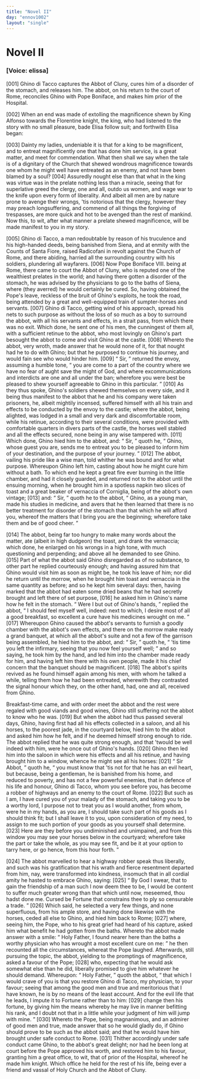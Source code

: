 ```yaml
---
title: "Novel II"
day: "ennov1002"
layout: "single"
---
```

<div id="nov1002" type="novella" who="elissa">
 <h1>
  Novel II
 </h1>
 <argument>
  <p>
   <h3>
    [Voice: elissa]
   </h3>
  </p>
  <p>
   <a name="p00020001">
    [001]
   </a>
   Ghino di Tacco captures the Abbot of Cluny, cures him of
 a disorder of the stomach, and releases him. The
 abbot, on his return to the court of Rome, reconciles
 Ghino with Pope Boniface, and makes him prior of
 the Hospital.
  </p>
 </argument>
 <div3 type="commentary" who="author">
  <p>
   <a name="p00020002">
    [002]
   </a>
   When
   an end was made of extolling the magnificence shewn by
 King Alfonso towards the Florentine knight, the king, who had
 listened to the story with no small pleasure, bade Elisa follow suit;
 and forthwith Elisa began:
  </p>
 </div3>
 <div3 type="commentary" who="elissa">
  <p>
   <a name="p00020003">
    [003]
   </a>
   Dainty my ladies, undeniable it is that
 for a king to be magnificent, and to entreat magnificently one that
 has done him service, is a great matter, and meet for commendation.
 What then shall we say when the tale is of a dignitary of the Church
 that shewed wondrous magnificence towards one whom he might
 well have entreated as an enemy, and not have been blamed by a
 soul?
   <a name="p00020004">
    [004]
   </a>
   Assuredly nought else than that what in the king was virtue
 was in the prelate nothing less than a miracle, seeing that for superlative
 greed the clergy, one and all, outdo us women, and wage war
 to the knife upon every form of liberality. And albeit all men are
 by nature prone to avenge their wrongs, 'tis notorious that the clergy,
 however they may preach longsuffering, and commend of all things
 the forgiving of trespasses, are more quick and hot to be avenged
 than the rest of mankind. Now this, to wit, after what manner a
 prelate shewed magnificence, will be made manifest to you in my
 story.
  </p>
 </div3>
 <p>
  <a name="p00020005">
   [005]
  </a>
  Ghino di Tacco, a man redoubtable by reason of his truculence
 and his high-handed deeds, being banished from Siena, and at enmity
 with the Counts of Santa Fiore, raised Radicofani in revolt against
  the Church of Rome, and there abiding, harried all the surrounding
 country with his soldiers, plundering all wayfarers.
  <a name="p00020006">
   [006]
  </a>
  Now Pope
 Boniface VIII. being at Rome, there came to court the Abbot
 of Cluny, who is reputed one of the wealthiest prelates in the
 world; and having there gotten a disorder of the stomach, he was
 advised by the physicians to go to the baths of Siena, where (they
 averred) he would certainly be cured. So, having obtained the
 Pope's leave, reckless of the bruit of Ghino's exploits, he took the
 road, being attended by a great and well-equipped train of sumpter-horses
 and servants.
  <a name="p00020007">
   [007]
  </a>
  Ghino di Tacco, getting wind of his approach,
 spread his nets to such purpose as without the loss of so much as a
 boy to surround the abbot, with all his servants and effects, in a
 strait pass, from which there was no exit. Which done, he sent
 one of his men, the cunningest of them all, with a sufficient retinue to
 the abbot, who most lovingly on Ghino's part besought the abbot to
 come and visit Ghino at the castle.
  <a name="p00020008">
   [008]
  </a>
  Whereto the abbot, very wroth,
 made answer that he would none of it, for that nought had he to do
 with Ghino; but that he purposed to continue his journey, and
 would fain see who would hinder him.
  <a name="p00020009">
   [009]
  </a>
  <q direct="unspecified">
   Sir,
  </q>
  returned the envoy,
 assuming a humble tone,
  <q direct="unspecified">
   you are come to a part of the country
 where we have no fear of aught save the might of God, and where
 excommunications and interdicts are one and all under the ban;
 wherefore you were best be pleased to shew yourself agreeable to
 Ghino in this particular.
  </q>
  <a name="p00020010">
   [010]
  </a>
  As they thus spoke, Ghino's soldiers
 shewed themselves on every side, and it being thus manifest to the
 abbot that he and his company were taken prisoners, he, albeit
 mightily incensed, suffered himself with all his train and effects to be
 conducted by the envoy to the castle; where the abbot, being
 alighted, was lodged in a small and very dark and discomfortable
 room, while his retinue, according to their several conditions, were
 provided with comfortable quarters in divers parts of the castle, the
 horses well stabled and all the effects secured, none being in any
 wise tampered with.
  <a name="p00020011">
   [011]
  </a>
  Which done, Ghino hied him to the abbot,
 and:
  <q direct="unspecified">
   Sir,
  </q>
  quoth he,
  <q direct="unspecified">
   Ghino, whose guest you are, sends me to
 entreat you to be pleased to inform him of your destination, and the
 purpose of your journey.
  </q>
  <a name="p00020012">
   [012]
  </a>
  The abbot, vailing his pride like a wise
 man, told whither he was bound and for what purpose. Whereupon
 Ghino left him, casting about how he might cure him without a
  bath. To which end he kept a great fire ever burning in the little
 chamber, and had it closely guarded, and returned not to the abbot
 until the ensuing morning, when he brought him in a spotless napkin
 two slices of toast and a great beaker of vernaccia of Corniglia, being
 of the abbot's own vintage;
  <a name="p00020013">
   [013]
  </a>
  and:
  <q direct="unspecified">
   Sir,
  </q>
  quoth he to the abbot,
  <q direct="unspecified">
   Ghino, as a young man, made his studies in medicine, and avers that
 he then learned that there is no better treatment for disorder of the
 stomach than that which he will afford you, whereof the matters
 that I bring you are the beginning; wherefore take them and be of
 good cheer.
  </q>
 </p>
 <p>
  <a name="p00020014">
   [014]
  </a>
  The abbot, being far too hungry to make many words about the
 matter, ate (albeit in high dudgeon) the toast, and drank the vernaccia;
 which done, he enlarged on his wrongs in a high tone, with
 much questioning and perpending; and above all he demanded to see
 Ghino.
  <a name="p00020015">
   [015]
  </a>
  Part of what the abbot said Ghino disregarded as of no
 substance, to other part he replied courteously enough; and having
 assured him that Ghino would visit him as soon as might be, he took
 his leave of him; nor did he return until the morrow, when he
 brought him toast and vernaccia in the same quantity as before;
 and so he kept him several days: then, having marked that the
 abbot had eaten some dried beans that he had secretly brought and
 left there of set purpose,
  <a name="p00020016">
   [016]
  </a>
  he asked him in Ghino's name how he
 felt in the stomach.
  <q direct="unspecified">
   Were I but out of Ghino's hands,
  </q>
  replied the
 abbot,
  <q direct="unspecified">
   I should feel myself well, indeed: next to which, I desire
 most of all a good breakfast, so excellent a cure have his medicines
 wrought on me.
  </q>
  <a name="p00020017">
   [017]
  </a>
  Whereupon Ghino caused the abbot's servants to
 furnish a goodly chamber with the abbot's own effects, and there
 on the morrow make ready a grand banquet, at which all the abbot's
 suite and not a few of the garrison being assembled, he hied him to
 the abbot, and:
  <q direct="unspecified">
   Sir,
  </q>
  quoth he,
  <q direct="unspecified">
   'tis time you left the infirmary,
 seeing that you now feel yourself well;
  </q>
  and so saying, he took him
 by the hand, and led him into the chamber made ready for him, and
 having left him there with his own people, made it his chief concern
 that the banquet should be magnificent.
  <a name="p00020018">
   [018]
  </a>
  The abbot's spirits revived
 as he found himself again among his men, with whom he talked a
 while, telling them how he had been entreated, wherewith they
 contrasted the signal honour which they, on the other hand, had,
 one and all, received from Ghino.
 </p>
 <p>
  Breakfast-time came, and with order meet the abbot and the
 rest were regaled with good viands and good wines, Ghino still
 suffering not the abbot to know who he was.
  <a name="p00020019">
   [019]
  </a>
  But when the abbot
 had thus passed several days, Ghino, having first had all his effects
 collected in a saloon, and all his horses, to the poorest jade, in the
 courtyard below, hied him to the abbot and asked him how he felt,
 and if he deemed himself strong enough to ride. The abbot replied
 that he was quite strong enough, and that 'twould be well indeed
 with him, were he once out of Ghino's hands.
  <a name="p00020020">
   [020]
  </a>
  Ghino then led him
 into the saloon in which were his effects and all his retinue, and
 having brought him to a window, whence he might see all his horses:
  <a name="p00020021">
   [021]
  </a>
  <q direct="unspecified">
   Sir Abbot,
  </q>
  quoth he,
  <q direct="unspecified">
   you must know that 'tis not for that he
 has an evil heart, but because, being a gentleman, he is banished from
 his home, and reduced to poverty, and has not a few powerful enemies,
 that in defence of his life and honour, Ghino di Tacco, whom you see
 before you, has become a robber of highways and an enemy to the
 court of Rome.
   <a name="p00020022">
    [022]
   </a>
   But such as I am, I have cured you of your malady
 of the stomach, and taking you to be a worthy lord, I purpose not to
 treat you as I would another, from whom, were he in my hands, as
 you are, I should take such part of his goods as I should think fit;
 but I shall leave it to you, upon consideration of my need, to assign
 to me such portion of your goods as you yourself shall determine.
   <a name="p00020023">
    [023]
   </a>
   Here are they before you undiminished and unimpaired, and from
 this window you may see your horses below in the courtyard;
 wherefore take the part or take the whole, as you may see fit, and
 be it at your option to tarry here, or go hence, from this hour
 forth.
  </q>
 </p>
 <p>
  <a name="p00020024">
   [024]
  </a>
  The abbot marvelled to hear a highway robber speak thus
 liberally, and such was his gratification that his wrath and fierce
 resentment departed from him, nay, were transformed into kindness,
 insomuch that in all cordial amity he hasted to embrace Ghino,
 saying:
  <a name="p00020025">
   [025]
  </a>
  <q direct="unspecified">
   By God I swear, that to gain the friendship of a man such
 I now deem thee to be, I would be content to suffer much greater
 wrong than that which until now, meseemed, thou hadst done me.
 Cursed be Fortune that constrains thee to ply so censurable a trade.
  </q>
  <a name="p00020026">
   [026]
  </a>
  Which said, he selected a very few things, and none superfluous,
 from his ample store, and having done likewise with the horses, ceded
 all else to Ghino, and hied him back to Rome;
  <a name="p00020027">
   [027]
  </a>
  where, seeing him,
 the Pope, who to his great grief had heard of his capture, asked him
  what benefit he had gotten from the baths. Whereto the abbot
 made answer with a smile:
  <q direct="unspecified">
   Holy Father, I found nearer here than
 the baths a worthy physician who has wrought a most excellent cure
 on me:
  </q>
  he then recounted all the circumstances, whereat the Pope
 laughed. Afterwards, still pursuing the topic, the abbot, yielding to
 the promptings of magnificence, asked a favour of the Pope;
  <a name="p00020028">
   [028]
  </a>
  who,
 expecting that he would ask somewhat else than he did, liberally
 promised to give him whatever he should demand. Whereupon:
  <q direct="unspecified">
   Holy Father,
  </q>
  quoth the abbot,
  <q direct="unspecified">
   that which I would crave of you
 is that you restore Ghino di Tacco, my physician, to your favour;
 seeing that among the good men and true and meritorious that I have
 known, he is by no means of the least account. And for the evil life
 that he leads, I impute it to Fortune rather than to him:
   <a name="p00020029">
    [029]
   </a>
   change then
 his fortune, by giving him the means whereby he may live in manner
 befitting his rank, and I doubt not that in a little while your
 judgment of him will jump with mine.
  </q>
  <a name="p00020030">
   [030]
  </a>
  Whereto the Pope, being
 magnanimous, and an admirer of good men and true, made answer
 that so he would gladly do, if Ghino should prove to be such as the
 abbot said; and that he would have him brought under safe conduct
 to Rome.
  <a name="p00020031">
   [031]
  </a>
  Thither accordingly under safe conduct came Ghino, to
 the abbot's great delight; nor had he been long at court before the
 Pope approved his worth, and restored him to his favour, granting
 him a great office, to wit, that of prior of the Hospital, whereof he
 made him knight. Which office he held for the rest of his life,
 being ever a friend and vassal of Holy Church and the Abbot of
 Cluny.
 </p>
</div>